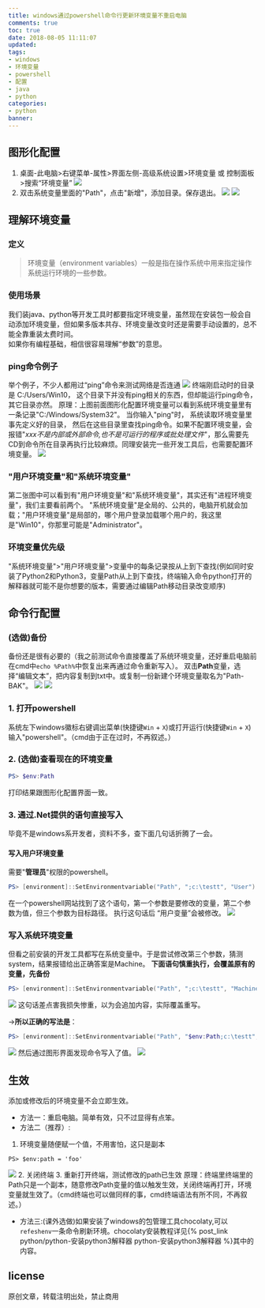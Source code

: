 ```yaml
---
title: windows通过powershell命令行更新环境变量不重启电脑
comments: true
toc: true
date: 2018-08-05 11:11:07
updated:
tags:
- windows
- 环境变量
- powershell
- 配置
- java
- python
categories:
- python
banner:
---
```

## 图形化配置
1. 桌面-此电脑>右键菜单-属性>界面左侧-高级系统设置>环境变量  或  控制面板>搜索“环境变量”
![](2.png)
2. 双击系统变量里面的"Path"，点击"新增"，添加目录。保存退出。
![](3.png)
![](4.png)

## 理解环境变量
### 定义
> 环境变量（environment variables）一般是指在操作系统中用来指定操作系统运行环境的一些参数。
### 使用场景
我们装java、python等开发工具时都要指定环境变量，虽然现在安装包一般会自动添加环境变量，但如果多版本共存、环境变量改变时还是需要手动设置的，总不能全靠重装太费时间。  
如果你有编程基础，相信很容易理解“参数”的意思。  
### ping命令例子
举个例子，不少人都用过“ping”命令来测试网络是否连通
![](1.png)
终端刚启动时的目录是 C:/Users/Win10， 这个目录下并没有ping相关的东西，但却能运行ping命令，其它目录亦然。
原理：上图前面图形化配置环境变量可以看到系统环境变量里有一条记录"C:/Windows/System32"。 当你输入"ping"时， 系统读取环境变量里事先定义好的目录，
然后在这些目录里查找ping命令。如果不配置环境变量，会报错"*xxx不是内部或外部命令,也不是可运行的程序或批处理文件*"，那么需要先CD到命令所在目录再执行比较麻烦。同理安装完一些开发工具后，也需要配置环境变量。
![](5.png)
### "用户环境变量"和"系统环境变量"
第二张图中可以看到有"用户环境变量"和"系统环境变量"，其实还有"进程环境变量"，我们主要看前两个。
"系统环境变量"是全局的、公共的，电脑开机就会加载；"用户环境变量"是局部的，哪个用户登录加载哪个用户的，我这里是"Win10"，你那里可能是"Administrator"。
### 环境变量优先级
"系统环境变量">"用户环境变量">变量中的每条记录按从上到下查找(例如同时安装了Python2和Python3，变量Path从上到下查找，终端输入命令python打开的解释器就可能不是你想要的版本，需要通过编辑Path移动目录改变顺序)


## 命令行配置
### (选做)备份
备份还是很有必要的（我之前测试命令直接覆盖了系统环境变量，还好重启电脑前在cmd中`echo %Path%`中恢复出来再通过命令重新写入）。
双击**Path**变量，选择“编辑文本”，把内容复制到txt中。或复制一份新建个环境变量取名为"Path-BAK"。
![](6.png)
![](7.png)
### 1. 打开powershell
系统左下windows徽标右键调出菜单(快捷键`Win` + `X`)或打开运行(快捷键`Win` + `X`)输入"powershell"。（cmd由于正在过时，不再叙述。）
### 2. (选做)查看现在的环境变量
```powershell
PS> $env:Path
```
打印结果跟图形化配置界面一致。
### 3. 通过.Net提供的语句直接写入
毕竟不是windows系开发者，资料不多，查下面几句话折腾了一会。
#### 写入用户环境变量
需要"**管理员**"权限的powershell。
```powershell
PS> [environment]::SetEnvironmentvariable("Path", ";c:\testt", "User")
```
在一个powershell网站找到了这个语句，第一个参数是要修改的变量，第二个参数为值，但三个参数为目标路径。
执行这句话后 “用户变量”会被修改。
![](14.png)
### 写入系统环境变量
但看之前安装的开发工具都写在系统变量中。于是尝试修改第三个参数，猜测system，结果报错给出正确答案是Machine。
**下面语句慎重执行，会覆盖原有的变量，先备份**
```powershell
PS> [environment]::SetEnvironmentvariable("Path", ";c:\testt", "Machine")
```
![](11.png)
这句话差点害我损失惨重，以为会追加内容，实际覆盖重写。  

→**所以正确的写法是**：
```powershell
PS> [environment]::SetEnvironmentvariable("Path", "$env:Path;c:\testt", "Machine")  
```
![](12.png)
然后通过图形界面发现命令写入了值。
![](13.png)


## 生效
添加或修改后的环境变量不会立即生效。
- 方法一：重启电脑。简单有效，只不过显得有点笨。
- 方法二（推荐）:
1. 环境变量随便赋一个值，不用害怕，这只是副本
```powersehll
PS> $env:path = 'foo'
``` 
![](23.png)
2. 关闭终端
3. 重新打开终端，测试修改的path已生效
原理：终端里终端里的Path只是一个副本，随意修改Path变量的值以触发生效，关闭终端再打开，环境变量就生效了。（cmd终端也可以做同样的事，cmd终端语法有所不同，不再叙述。）
- 方法三:(课外选做)如果安装了windows的包管理工具chocolaty,可以 `refeshenv`一条命令刷新环境。chocolaty安装教程详见{% post_link python/python-安装python3解释器 python-安装python3解释器 %}其中的内容。                                                                                                                           

## license
原创文章，转载注明出处，禁止商用                                                                                                                             
